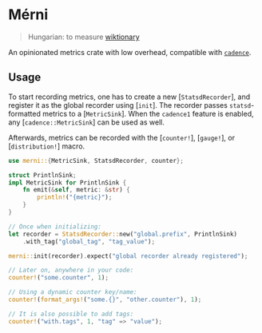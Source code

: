 # Mérni

> Hungarian: to measure
> [wiktionary](https://en.wiktionary.org/wiki/m%C3%A9r#Hungarian)

An opinionated metrics crate with low overhead, compatible with [`cadence`].

## Usage

To start recording metrics, one has to create a new [`StatsdRecorder`],
and register it as the global recorder using [`init`].
The recorder passes `statsd`-formatted metrics to a [`MetricSink`].
When the `cadence1` feature is enabled, any [`cadence::MetricSink`] can be used as well.

Afterwards, metrics can be recorded with the [`counter!`], [`gauge!`], or [`distribution!`] macro.

```rust
use merni::{MetricSink, StatsdRecorder, counter};

struct PrintlnSink;
impl MetricSink for PrintlnSink {
    fn emit(&self, metric: &str) {
        println!("{metric}");
    }
}

// Once when initializing:
let recorder = StatsdRecorder::new("global.prefix", PrintlnSink)
    .with_tag("global_tag", "tag_value");

merni::init(recorder).expect("global recorder already registered");

// Later on, anywhere in your code:
counter!("some.counter", 1);

// Using a dynamic counter key/name:
counter!(format_args!("some.{}", "other.counter"), 1);

// It is also possible to add tags:
counter!("with.tags", 1, "tag" => "value");
```

[`cadence`]: https://docs.rs/cadence
